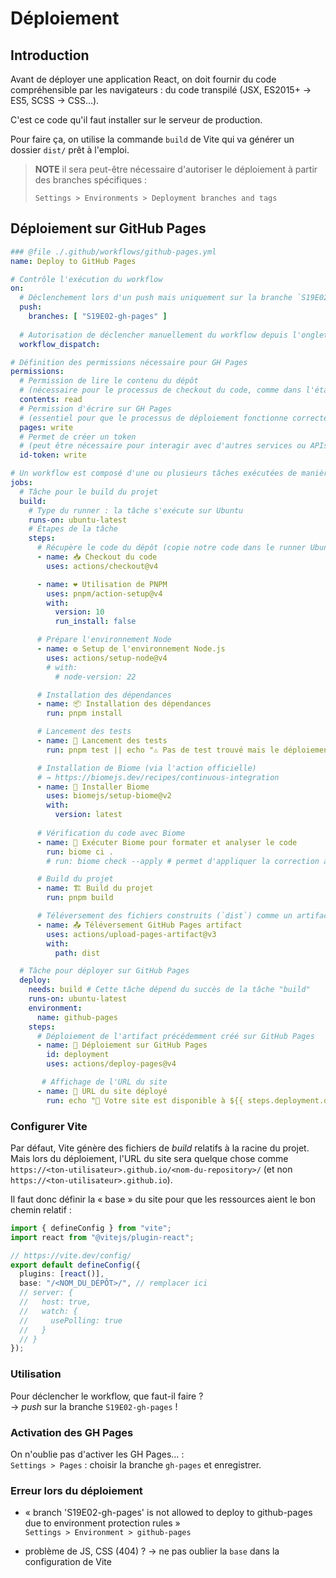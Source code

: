 # Déploiement

## Introduction

Avant de déployer une application React, on doit fournir du code compréhensible
par les navigateurs : du code transpilé (JSX, ES2015+ → ES5, SCSS → CSS…).

C'est ce code qu'il faut installer sur le serveur de production.

Pour faire ça, on utilise la commande `build` de Vite qui va générer un dossier
`dist/` prêt à l'emploi.

> **NOTE** il sera peut-être nécessaire d'autoriser le déploiement
> à partir des branches spécifiques :
>
> `Settings > Environments > Deployment branches and tags`

## Déploiement sur GitHub Pages

```yml
### @file ./.github/workflows/github-pages.yml
name: Deploy to GitHub Pages

# Contrôle l'exécution du workflow
on:
  # Déclenchement lors d'un push mais uniquement sur la branche `S19E02-gh-pages`
  push:
    branches: [ "S19E02-gh-pages" ]
  
  # Autorisation de déclencher manuellement du workflow depuis l'onglet « Actions » du dépôt GH
  workflow_dispatch:

# Définition des permissions nécessaire pour GH Pages
permissions:
  # Permission de lire le contenu du dépôt
  # (nécessaire pour le processus de checkout du code, comme dans l'étape actions/checkout@v4)
  contents: read
  # Permission d'écrire sur GH Pages
  # (essentiel pour que le processus de déploiement fonctionne correctement)
  pages: write
  # Permet de créer un token
  # (peut être nécessaire pour interagir avec d'autres services ou APIs externes pour prouver l'identité du workflow ; ex. : Google Cloud, authentification OAuth…)
  id-token: write

# Un workflow est composé d'une ou plusieurs tâches exécutées de manière séquentielle ou en parallèle
jobs:
  # Tâche pour le build du projet
  build:
    # Type du runner : la tâche s'exécute sur Ubuntu
    runs-on: ubuntu-latest
    # Étapes de la tâche
    steps:
      # Récupère le code du dépôt (copie notre code dans le runner Ubuntu → git checkout S19E02-gh-pages)
      - name: 📥 Checkout du code
        uses: actions/checkout@v4

      - name: ❤️ Utilisation de PNPM
        uses: pnpm/action-setup@v4
        with:
          version: 10
          run_install: false

      # Prépare l'environnement Node
      - name: ⚙️ Setup de l'environnement Node.js
        uses: actions/setup-node@v4
        # with:
          # node-version: 22

      # Installation des dépendances
      - name: 📦 Installation des dépendances
        run: pnpm install

      # Lancement des tests
      - name: 🧪 Lancement des tests
        run: pnpm test || echo "⚠️ Pas de test trouvé mais le déploiement continue…"

      # Installation de Biome (via l'action officielle)
      # → https://biomejs.dev/recipes/continuous-integration
      - name: 🚀 Installer Biome
        uses: biomejs/setup-biome@v2
        with:
          version: latest
      
      # Vérification du code avec Biome
      - name: 🎨 Exécuter Biome pour formater et analyser le code
        run: biome ci .
        # run: biome check --apply # permet d'appliquer la correction au lieu de bloquer le déploiement

      # Build du projet
      - name: 🏗️ Build du projet
        run: pnpm build

      # Téléversement des fichiers construits (`dist`) comme un artifact GH Pages
      - name: 📤 Téléversement GitHub Pages artifact
        uses: actions/upload-pages-artifact@v3
        with:
          path: dist

  # Tâche pour déployer sur GitHub Pages
  deploy:
    needs: build # Cette tâche dépend du succès de la tâche "build"
    runs-on: ubuntu-latest
    environment:
      name: github-pages
    steps:
      # Déploiement de l'artifact précédemment créé sur GitHub Pages
      - name: 🚀 Déploiement sur GitHub Pages
        id: deployment
        uses: actions/deploy-pages@v4

       # Affichage de l'URL du site
      - name: 🔗 URL du site déployé
        run: echo "🔗 Votre site est disponible à ${{ steps.deployment.outputs.page_url }}"
```

### Configurer Vite

Par défaut, Vite génère des fichiers de _build_ relatifs à la racine du projet.  
Mais lors du déploiement, l'URL du site sera quelque chose comme
`https://<ton-utilisateur>.github.io/<nom-du-repository>/`
(et non `https://<ton-utilisateur>.github.io`).

Il faut donc définir la « base » du site pour que les ressources aient le bon chemin relatif :

```ts
import { defineConfig } from "vite";
import react from "@vitejs/plugin-react";

// https://vite.dev/config/
export default defineConfig({
  plugins: [react()],
  base: "/<NOM_DU_DÉPÔT>/", // remplacer ici
  // server: {
  //   host: true,
  //   watch: {
  //     usePolling: true
  //   }
  // }
});
```

### Utilisation

Pour déclencher le workflow, que faut-il faire ?  
→ _push_ sur la branche `S19E02-gh-pages` !

### Activation des GH Pages

On n'oublie pas d'activer les GH Pages… :  
`Settings > Pages` : choisir la branche `gh-pages` et enregistrer.

### Erreur lors du déploiement

- « branch 'S19E02-gh-pages' is not allowed to deploy to github-pages due to environment protection rules »  
  `Settings > Environment > github-pages`

- problème de JS, CSS (404) ? → ne pas oublier la `base` dans la configuration de Vite
